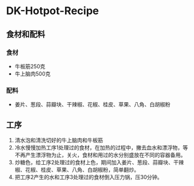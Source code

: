 # DK-Hotpot-Recipe
## 食材和配料
### 食材
* 牛板筋250克
* 牛上脑肉500克
### 配料
* 姜片、葱段、蒜瓣块、干辣椒、花椒、桂皮、草果、八角、白胡椒粉
## 工序
1. 清水泡和清洗切好的牛上脑肉和牛板筋
2. 冷水慢慢加热工序1处理过的食材，在加热的过程中，撇去血水和漂浮物，等不再产生漂浮物为止，关火，食材和用过的水分别盛放在不同的容器备用。
3. 炒糖色，给工序2处理过的食材上色，期间加入姜片、葱段、蒜瓣块、干辣椒、花椒、桂皮、草果、八角、白胡椒粉，简单翻炒。
4. 把工序2产生的水和工序3处理过的食材倒入压力锅，压30分钟。
